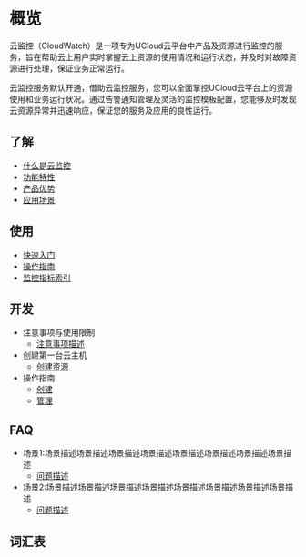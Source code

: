 <!--一下子提供一种思路，欢迎大家发挥 -->

# 概览
云监控（CloudWatch）是一项专为UCloud云平台中产品及资源进行监控的服务，旨在帮助云上用户实时掌握云上资源的使用情况和运行状态，并及时对故障资源进行处理，保证业务正常运行。

云监控服务默认开通，借助云监控服务，您可以全面掌控UCloud云平台上的资源使用和业务运行状况。通过告警通知管理及灵活的监控模板配置，您能够及时发现云资源异常并迅速响应，保证您的服务及应用的良性运行。


## 了解

* [什么是云监控](https://github.com/UCloudDoc-Team/cloudwatch/blob/ed2a82c967a783d6463f78810b4cd465658f3cdc/introduction/intro.md)
* [功能特性](https://github.com/UCloudDoc-Team/cloudwatch/blob/743a02eb2a833f5185e0b17e1f0d877e10c8ca08/introduction/function.md)
* [产品优势](https://github.com/UCloudDoc-Team/cloudwatch/blob/743a02eb2a833f5185e0b17e1f0d877e10c8ca08/introduction/advantage.md)
* [应用场景](https://github.com/UCloudDoc-Team/cloudwatch/blob/743a02eb2a833f5185e0b17e1f0d877e10c8ca08/introduction/use.md)



## 使用

* [快速入门](相对链接)
* [操作指南](https://github.com/UCloudDoc-Team/cloudwatch/tree/743a02eb2a833f5185e0b17e1f0d877e10c8ca08/use/Operation%20guide)
* [监控指标索引](相对链接)



## 开发

* 注意事项与使用限制
  * [注意事项描述](相对链接)
* 创建第一台云主机
  * [创建资源](相对链接)
* 操作指南
  * [创建](相对链接)
  * [管理](相对链接)



## FAQ

- 场景1:场景描述场景描述场景描述场景描述场景描述场景描述场景描述场景描述
  - [问题描述](相对链接)
- 场景2:场景描述场景描述场景描述场景描述场景描述场景描述场景描述场景描述
  - [问题描述](相对链接)

## 词汇表
